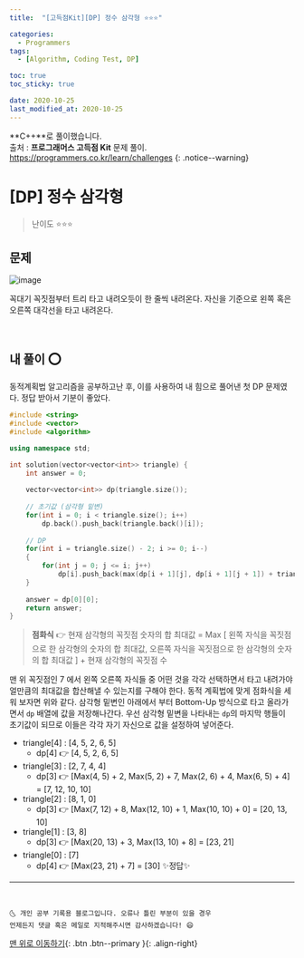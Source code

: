 ```yaml
---
title:  "[고득점Kit][DP] 정수 삼각형 ⭐⭐⭐" 

categories:
  - Programmers
tags:
  - [Algorithm, Coding Test, DP]

toc: true
toc_sticky: true

date: 2020-10-25
last_modified_at: 2020-10-25
---
```

**C++**로 풀이했습니다.  
출처 : **프로그래머스 고득점 Kit** 문제 풀이. <https://programmers.co.kr/learn/challenges>
{: .notice--warning}

# [DP] 정수 삼각형 

> 난이도 ⭐⭐⭐

## 문제

![image](https://user-images.githubusercontent.com/42318591/97097877-9df87a00-16b9-11eb-8db8-6c3d34e595df.png)

꼭대기 꼭짓점부터 트리 타고 내려오듯이 한 줄씩 내려온다. 자신을 기준으로 왼쪽 혹은 오른쪽 대각선을 타고 내려온다.

<br>

## 내 풀이 ⭕

동적계획법 알고리즘을 공부하고난 후, 이를 사용하여 내 힘으로 풀어낸 첫 DP 문제였다. 정답 받아서 기분이 좋았다.

```cpp
#include <string>
#include <vector>
#include <algorithm>

using namespace std;

int solution(vector<vector<int>> triangle) {
    int answer = 0;
    
    vector<vector<int>> dp(triangle.size());
    
    // 초기값 (삼각형 밑변)
    for(int i = 0; i < triangle.size(); i++)
        dp.back().push_back(triangle.back()[i]);
    
    // DP
    for(int i = triangle.size() - 2; i >= 0; i--)
    {
        for(int j = 0; j <= i; j++)
            dp[i].push_back(max(dp[i + 1][j], dp[i + 1][j + 1]) + triangle[i][j]);
    }
        
    answer = dp[0][0];
    return answer;
}
```

> **점화식** 👉 현재 삼각형의 꼭짓점 숫자의 합 최대값 = Max [ 왼쪽 자식을 꼭짓점으로 한 삼각형의 숫자의 합 최대값, 오른쪽 자식을 꼭짓점으로 한 삼각형의 숫자의 합 최대값 ] + 현재 삼각형의 꼭짓점 수

맨 위 꼭짓점인 7 에서 왼쪽 오른쪽 자식들 중 어떤 것을 각각 선택하면서 타고 내려가야 얼만큼의 최대값을 합산해낼 수 있는지를 구해야 한다. 동적 계획법에 맞게 점화식을 세워 보자면 위와 같다. 삼각형 밑변인 아래에서 부터 Bottom-Up 방식으로 타고 올라가면서 `dp` 배열에 값을 저장해나간다. 우선 삼각형 밑변을 나타내는 `dp`의 마지막 행들이 초기값이 되므로 이들은 각각 자기 자신으로 값을 설정하여 넣어준다.


- triangle[4] : [4, 5, 2, 6, 5]
  - dp[4] 👉 [4, 5, 2, 6, 5]
- triangle[3] : [2, 7, 4, 4]
  - dp[3] 👉 [Max(4, 5) + 2, Max(5, 2) + 7, Max(2, 6) + 4, Max(6, 5) + 4] = [7, 12, 10, 10]
- triangle[2] : [8, 1, 0]
  - dp[3] 👉 [Max(7, 12) + 8, Max(12, 10) + 1, Max(10, 10) + 0] = [20, 13, 10]
- triangle[1] : [3, 8]
  - dp[3] 👉 [Max(20, 13) + 3, Max(13, 10) + 8] = [23, 21]
- triangle[0] : [7]
  - dp[4] 👉 [Max(23, 21) + 7] = [30]  ✨정답✨

***
<br>

    🌜 개인 공부 기록용 블로그입니다. 오류나 틀린 부분이 있을 경우 
    언제든지 댓글 혹은 메일로 지적해주시면 감사하겠습니다! 😄

[맨 위로 이동하기](#){: .btn .btn--primary }{: .align-right}